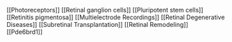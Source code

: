 [[Photoreceptors]]
[[Retinal ganglion cells]]
[[Pluripotent stem cells]]
[[Retinitis pigmentosa]]
[[Multielectrode Recordings]]
[[Retinal Degenerative Diseases]]
[[Subretinal Transplantation]]
[[Retinal Remodeling]]
[[Pde6brd1]]
